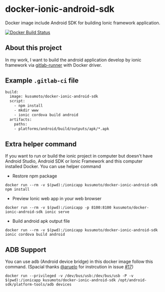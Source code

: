 # docker-ionic-android-sdk
Docker image include Android SDK for building Ionic framework application.

[![Docker Build Status](https://img.shields.io/docker/build/kusumoto/docker-ionic-android-sdk.svg)](https://hub.docker.com/r/kusumoto/docker-ionic-android-sdk/)

## About this project
In my work, I want to build the android application develop by ionic framework via [gitlab-runner](https://gitlab.com/gitlab-org/gitlab-runner) with Docker driver.

## Example `.gitlab-ci` file
```Dockerfile
build:
  image: kusumoto/docker-ionic-android-sdk
  script:
    - npm install
    - mkdir www
    - ionic cordova build android
  artifacts:
    paths:
    - platforms/android/build/outputs/apk/*.apk
```
## Extra helper command
If you want to run or build the ionic project in computer but doesn't have Android Studio, Android SDK or Ionic Framework and this computer installed Docker. You can use helper command  

- Restore npm package
```
docker run --rm -v $(pwd):/ionicapp kusumoto/docker-ionic-android-sdk npm install
```
- Preview Ionic web app in your web browser
```
docker run --rm -v $(pwd):/ionicapp -p 8100:8100 kusumoto/docker-ionic-android-sdk ionic serve
```
- Build android apk output file
```
docker run --rm -v $(pwd):/ionicapp kusumoto/docker-ionic-android-sdk ionic cordova build android
```

## ADB Support
You can use adb (Android device bridge) in this docker image follow this command. (Spacial thanks [@aruelo](https://github.com/aruelo) for instrcution in issue [#17](https://github.com/Kusumoto/docker-ionic-android-sdk/issues/17))
```
docker run --privileged -v /dev/bus/usb:/dev/bus/usb -P -v $(pwd):/ionicapp kusumoto/docker-ionic-android-sdk /opt/android-sdk/platform-tools/adb devices
```
